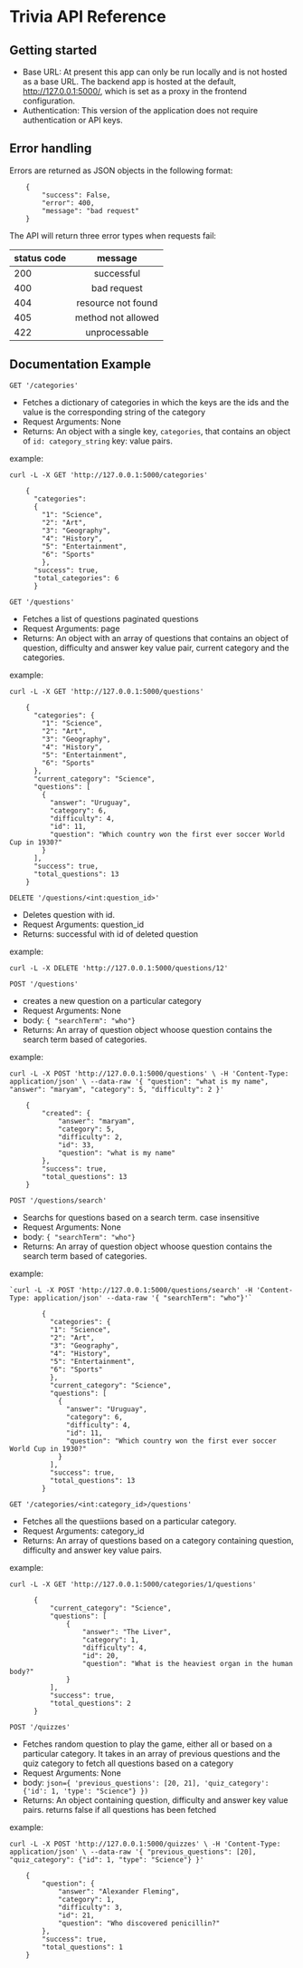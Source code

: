 # Trivia API Reference

## Getting started

- Base URL: At present this app can only be run locally and is not hosted as a base URL. The backend app is hosted at the default, <http://127.0.0.1:5000/>, which is set as a proxy in the frontend configuration.
- Authentication: This version of the application does not require authentication or API keys.

## Error handling

Errors are returned as JSON objects in the following format:

        {
            "success": False,
            "error": 400,
            "message": "bad request"
        }

The API will return three error types when requests fail:

| status code |      message       |
| :---------- | :----------------: |
| 200         |     successful     |
| 400         |    bad request     |
| 404         | resource not found |
| 405         | method not allowed |
| 422         |   unprocessable    |

## Documentation Example

`GET '/categories'`

- Fetches a dictionary of categories in which the keys are the ids and the value is the corresponding string of the category
- Request Arguments: None
- Returns: An object with a single key, `categories`, that contains an object of `id: category_string` key: value pairs.

example:

`curl -L -X GET 'http://127.0.0.1:5000/categories'`

        {
          "categories":
          {
            "1": "Science",
            "2": "Art",
            "3": "Geography",
            "4": "History",
            "5": "Entertainment",
            "6": "Sports"
            },
          "success": true,
          "total_categories": 6
          }

`GET '/questions'`

- Fetches a list of questions paginated questions
- Request Arguments: page
- Returns: An object with an array of questions that contains an object of question, difficulty and answer key value pair, current category and the categories.

example:

`curl -L -X GET 'http://127.0.0.1:5000/questions'`

        {
          "categories": {
            "1": "Science",
            "2": "Art",
            "3": "Geography",
            "4": "History",
            "5": "Entertainment",
            "6": "Sports"
          },
          "current_category": "Science",
          "questions": [
            {
              "answer": "Uruguay",
              "category": 6,
              "difficulty": 4,
              "id": 11,
              "question": "Which country won the first ever soccer World Cup in 1930?"
            }
          ],
          "success": true,
          "total_questions": 13
        }

`DELETE '/questions/<int:question_id>'`

- Deletes question with id.
- Request Arguments: question_id
- Returns: successful with id of deleted question

example:

`curl -L -X DELETE 'http://127.0.0.1:5000/questions/12'`

`POST '/questions'`

- creates a new question on a particular category
- Request Arguments: None
- body: `{ "searchTerm": "who"}`
- Returns: An array of question object whoose question contains the search term based of categories.

example:

`curl -L -X POST 'http://127.0.0.1:5000/questions' \ -H 'Content-Type: application/json' \ --data-raw '{ "question": "what is my name", "answer": "maryam", "category": 5, "difficulty": 2 }'`

        {
            "created": {
                "answer": "maryam",
                "category": 5,
                "difficulty": 2,
                "id": 33,
                "question": "what is my name"
            },
            "success": true,
            "total_questions": 13
        }

`POST '/questions/search'`

- Searchs for questions based on a search term. case insensitive
- Request Arguments: None
- body: `{ "searchTerm": "who"}`
- Returns: An array of question object whoose question contains the search term based of categories.

example:

    `curl -L -X POST 'http://127.0.0.1:5000/questions/search' -H 'Content-Type: application/json' --data-raw '{ "searchTerm": "who"}'`

            {
              "categories": {
              "1": "Science",
              "2": "Art",
              "3": "Geography",
              "4": "History",
              "5": "Entertainment",
              "6": "Sports"
              },
              "current_category": "Science",
              "questions": [
                {
                  "answer": "Uruguay",
                  "category": 6,
                  "difficulty": 4,
                  "id": 11,
                  "question": "Which country won the first ever soccer World Cup in 1930?"
                }
              ],
              "success": true,
              "total_questions": 13
            }

`GET '/categories/<int:category_id>/questions'`

- Fetches all the questiions based on a particular category.
- Request Arguments: category_id
- Returns: An array of questions based on a category containing question, difficulty and answer key value pairs.

example:

`curl -L -X GET 'http://127.0.0.1:5000/categories/1/questions'`

          {
              "current_category": "Science",
              "questions": [
                  {
                      "answer": "The Liver",
                      "category": 1,
                      "difficulty": 4,
                      "id": 20,
                      "question": "What is the heaviest organ in the human body?"
                  }
              ],
              "success": true,
              "total_questions": 2
          }

`POST '/quizzes'`

- Fetches random question to play the game, either all or based on a particular category. It takes in an array of previous questions and the quiz category to fetch all questions based on a category
- Request Arguments: None
- body: `json={ 'previous_questions': [20, 21], 'quiz_category': {'id': 1, 'type': "Science"} })`
- Returns: An object containing question, difficulty and answer key value pairs. returns false if all questions has been fetched

example:

`curl -L -X POST 'http://127.0.0.1:5000/quizzes' \ -H 'Content-Type: application/json' \ --data-raw '{ "previous_questions": [20], "quiz_category": {"id": 1, "type": "Science"} }'`

        {
            "question": {
                "answer": "Alexander Fleming",
                "category": 1,
                "difficulty": 3,
                "id": 21,
                "question": "Who discovered penicillin?"
            },
            "success": true,
            "total_questions": 1
        }

